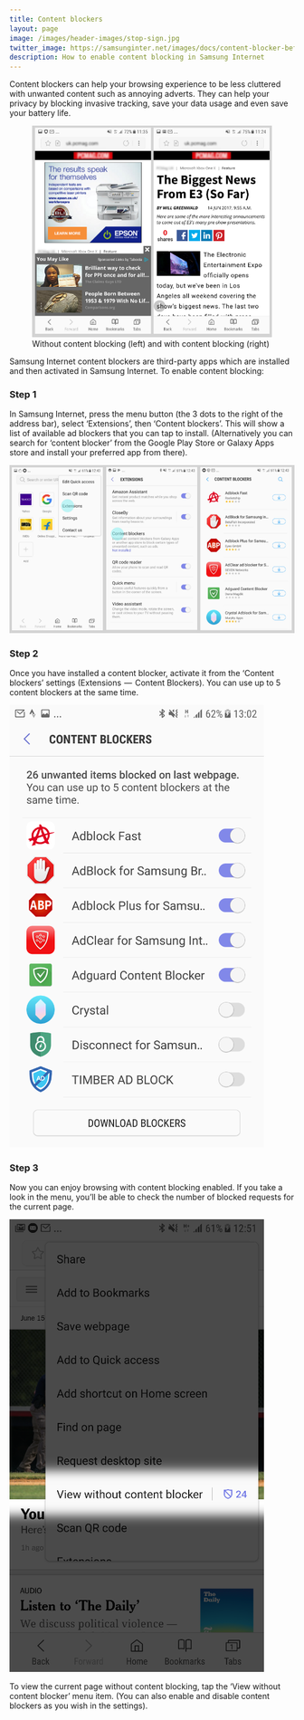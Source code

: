 ```yaml
---
title: Content blockers
layout: page
image: /images/header-images/stop-sign.jpg
twitter_image: https://samsunginter.net/images/docs/content-blocker-before-after.png
description: How to enable content blocking in Samsung Internet
---
```

Content blockers can help your browsing experience to be less cluttered with unwanted
content such as annoying adverts. They can help your privacy by blocking invasive tracking, 
save your data usage and even save your battery life.

<figure>
  <img src="/images/docs/content-blocker-before-after.png" alt="Content blocking before and after">
  <figcaption>Without content blocking (left) and with content blocking (right)</figcaption>
</figure>

Samsung Internet content blockers are third-party apps which are installed and then 
activated in Samsung Internet. To enable content blocking:

### Step 1

In Samsung Internet, press the menu button (the 3 dots to the right of the address bar), select 
‘Extensions’, then ‘Content blockers’. This will show a list of available ad blockers that you 
can tap to install. (Alternatively you can search for ‘content blocker’ from the Google Play Store 
or Galaxy Apps store and install your preferred app from there).

![Installing content blockers](/images/docs/content-blocker-install.png)

### Step 2

Once you have installed a content blocker, activate it from the ‘Content blockers’ settings 
(Extensions  —  Content Blockers). You can use up to 5 content blockers at the same time.

![Activating content blockers](/images/docs/content-blocker-activate.png)

### Step 3

Now you can enjoy browsing with content blocking enabled. If you take a look in the menu, 
you’ll be able to check the number of blocked requests for the current page.

![Viewing blocked requests](/images/docs/content-blocker-blocked.png)

To view the current page without content blocking, tap the ‘View without content blocker’ 
menu item. (You can also enable and disable content blockers as you wish in the settings).
